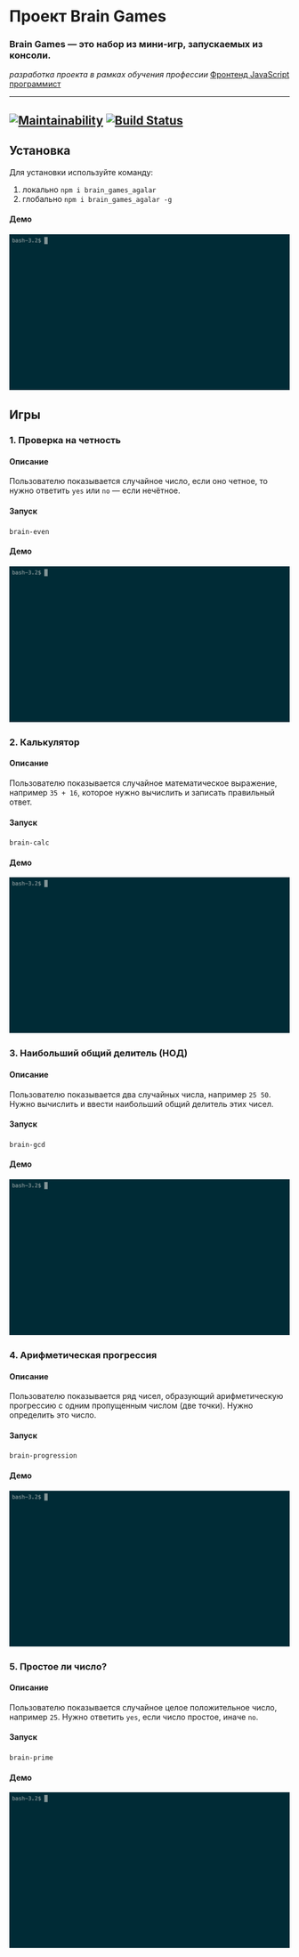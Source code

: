 # Проект Brain Games
### Brain Games — это набор из мини-игр, запускаемых из консоли.
*разработка проекта в рамках обучения профессии* [Фронтенд JavaScript программист](https://ru.hexlet.io/professions/frontend)

---
[![Maintainability](https://api.codeclimate.com/v1/badges/9037b430af4b297d3123/maintainability)](https://codeclimate.com/github/agalar/project-lvl1-s474/maintainability)
[![Build Status](https://travis-ci.org/agalar/brain-games.svg?branch=master)](https://travis-ci.org/agalar/brain-games)
---

## Установка
Для установки используйте команду:
1) локально `npm i brain_games_agalar`
2) глобально `npm i brain_games_agalar -g`
#### Демо
![](asciinema/install.gif)

## Игры
### 1. Проверка на четность
#### Описание
Пользователю показывается случайное число,
если оно четное, то нужно ответить `yes`
или `no` — если нечётное.

#### Запуск
`brain-even`

#### Демо

![](asciinema/even.gif)

### 2. Калькулятор
#### Описание
Пользователю показывается случайное математическое выражение,
например `35 + 16`, которое нужно вычислить и записать правильный ответ.

#### Запуск
`brain-calc`

#### Демо

![](asciinema/calc.gif)

### 3. Наибольший общий делитель (НОД)
#### Описание
Пользователю показывается два случайных числа, например `25 50`. 
Нужно вычислить и ввести наибольший общий делитель этих чисел.

#### Запуск
`brain-gcd`

#### Демо

![](asciinema/gcd.gif)

### 4. Арифметическая прогрессия
#### Описание
Пользователю показывается ряд чисел, образующий арифметическую прогрессию с одним пропущенным числом (две точки). 
Нужно определить это число.

#### Запуск
`brain-progression`

#### Демо

![](asciinema/progression.gif)

### 5. Простое ли число?
#### Описание
Пользователю показывается случайное целое положительное число, например `25`. 
Нужно ответить `yes`, если число простое, иначе `no`.

#### Запуск
`brain-prime`

#### Демо
![](asciinema/prime.gif)
